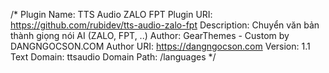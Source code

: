 /*
Plugin Name: TTS Audio ZALO FPT
Plugin URI: https://github.com/rubidev/tts-audio-zalo-fpt
Description: Chuyển văn bản thành giọng nói AI (ZALO, FPT, ..)
Author: GearThemes - Custom by DANGNGOCSON.COM
Author URI: https://dangngocson.com
Version: 1.1
Text Domain: ttsaudio
Domain Path: /languages
*/
